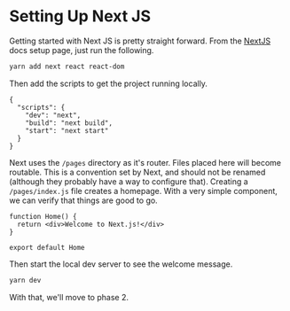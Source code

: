 # Setting Up Next JS

Getting started with Next JS is pretty straight forward. From the [NextJS](https://nextjs.org/docs#setup) docs setup page, just run the following.

```bash
yarn add next react react-dom
```

Then add the scripts to get the project running locally.

```
{
  "scripts": {
    "dev": "next",
    "build": "next build",
    "start": "next start"
  }
}
```

Next uses the `/pages` directory as it's router. Files placed here will become routable. This is a convention set by Next, and should not be renamed (although they probably have a way to configure that). Creating a `/pages/index.js` file creates a homepage. With a very simple component, we can verify that things are good to go. 

```
function Home() {
  return <div>Welcome to Next.js!</div>
}

export default Home
```

Then start the local dev server to see the welcome message.

```bash
yarn dev
```

With that, we'll move to phase 2.



